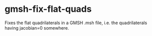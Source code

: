 # gmsh-fix-flat-quads
Fixes the flat quadrilaterals in a GMSH .msh file, i.e. the quadrilaterals having jacobian=0 somewhere.
